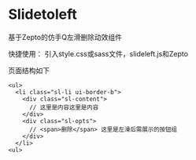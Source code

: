 # Slidetoleft
基于Zepto的仿手Q左滑删除动效组件

快捷使用：
引入style.css或sass文件，slideleft.js和Zepto

页面结构如下

```
<ul>
  <li class="sl-li ui-border-b">
    <div class="sl-content">
      // 这里是内容这里是内容
    </div>
    <div class="sl-opts">
      // <span>删除</span> 这里是左滑后需展示的按钮组
    </div>
  </li>
<ul>
```

